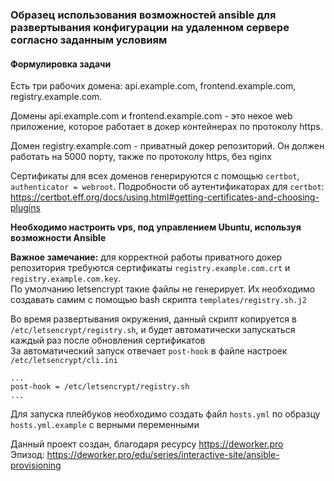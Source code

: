 ### Образец использования возможностей ansible для развертывания конфигурации на удаленном сервере согласно заданным условиям

#### Формулировка задачи

Есть три рабочих домена: api.example.com, frontend.example.com, registry.example.com.  

Домены api.example.com и frontend.example.com - это некое web приложение, которое работает в докер контейнерах по протоколу https. 

Домен registry.example.com - приватный докер репозиторий. Он должен работать на 5000 порту, также по протоколу https, без nginx

Сертификаты для всех доменов генерируются с помощью `certbot`, `authenticator = webroot`. Подробности об аутентификаторах для `certbot`: https://certbot.eff.org/docs/using.html#getting-certificates-and-choosing-plugins

**Необходимо настроить vps, под управлением Ubuntu, используя возможности Ansible**

**Важное замечание:** для корректной работы приватного докер репозитория требуются сертификаты `registry.example.com.crt` и `registry.example.com.key`.  
По умолчанию letsencrypt такие файлы не генерирует. Их необходимо создавать самим с помощью bash скрипта `templates/registry.sh.j2`

Во время развертывания окружения, данный скрипт копируется в `/etc/letsencrypt/registry.sh`, и будет автоматически запускаться каждый раз после обновления сертификатов  
За автоматический запуск отвечает `post-hook` в файле настроек  `/etc/letsencrypt/cli.ini`

```
...
post-hook = /etc/letsencrypt/registry.sh
...
```

Для запуска плейбуков необходимо создать файл `hosts.yml` по образцу `hosts.yml.example` с верными переменными

Данный проект создан, благодаря ресурсу https://deworker.pro  
Эпизод: https://deworker.pro/edu/series/interactive-site/ansible-provisioning




